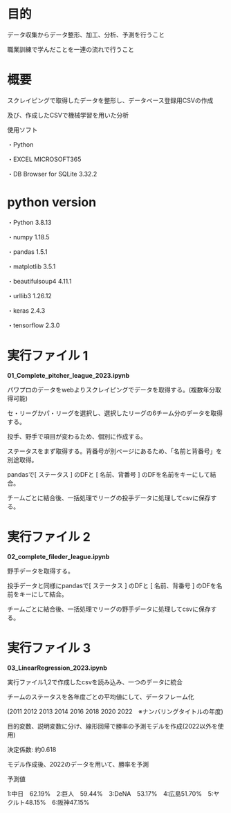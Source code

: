 # **目的**

データ収集からデータ整形、加工、分析、予測を行うこと

職業訓練で学んだことを一連の流れで行うこと

# **概要**

スクレイピングで取得したデータを整形し、データベース登録用CSVの作成

及び、作成したCSVで機械学習を用いた分析

使用ソフト

・Python　

・EXCEL MICROSOFT365　

・DB Browser for SQLite 3.32.2

# python version

・Python	3.8.13　　　

・numpy	1.18.5

・pandas	1.5.1

・matplotlib	3.5.1

・beautifulsoup4	4.11.1

・urllib3		1.26.12

・keras	2.4.3 

・tensorflow	2.3.0

# 実行ファイル 1
 
**01_Complete_pitcher_league_2023.ipynb**

パワプロのデータをwebよりスクレイピングでデータを取得する。(複数年分取得可能)

セ・リーグかパ・リーグを選択し、選択したリーグの6チーム分のデータを取得する。

投手、野手で項目が変わるため、個別に作成する。

ステータスをまず取得する。背番号が別ページにあるため、「名前と背番号」を別途取得。

pandasで[ ステータス ] のDFと [ 名前、背番号 ] のDFを名前をキーにして結合。

チームごとに結合後、一括処理でリーグの投手データに処理してcsvに保存する。

# 実行ファイル 2

**02_complete_fileder_league.ipynb**

野手データを取得する。

投手データと同様にpandasで[ ステータス ] のDFと [ 名前、背番号 ] のDFを名前をキーにして結合。

チームごとに結合後、一括処理でリーグの野手データに処理してcsvに保存する。

# 実行ファイル 3

**03_LinearRegression_2023.ipynb**

実行ファイル1,2で作成したcsvを読み込み、一つのデータに統合

チームのステータスを各年度ごとの平均値にして、データフレーム化

(2011 2012 2013 2014 2016 2018 2020 2022　※ナンバリングタイトルの年度)

目的変数、説明変数に分け、線形回帰で勝率の予測モデルを作成(2022以外を使用)

決定係数: 約0.618

モデル作成後、2022のデータを用いて、勝率を予測

予測値

1:中日　62.19%　2:巨人　59.44%　3:DeNA　53.17%　4:広島51.70%　5:ヤクルト48.15%　6:阪神47.15%

